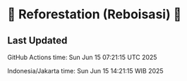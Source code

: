 
# 🌳 Reforestation (Reboisasi) 🌲

## Last Updated

GitHub Actions time: Sun Jun 15 07:21:15 UTC 2025

Indonesia/Jakarta time: Sun Jun 15 14:21:15 WIB 2025
